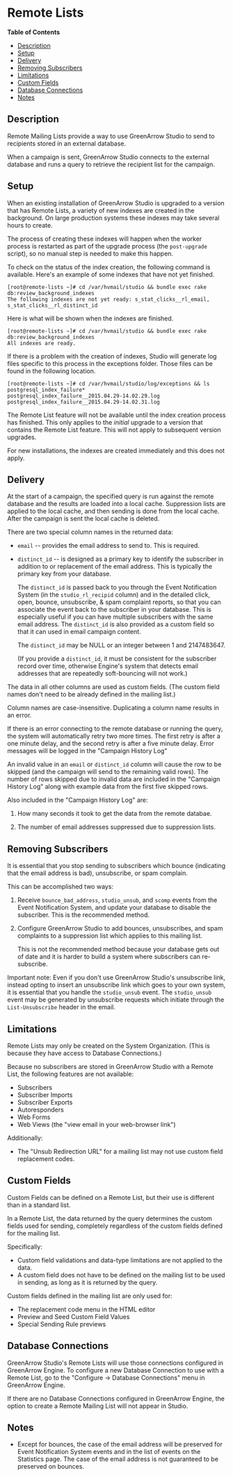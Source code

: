# Remote Lists

<!-- START doctoc generated TOC please keep comment here to allow auto update -->
<!-- DON'T EDIT THIS SECTION, INSTEAD RE-RUN doctoc TO UPDATE -->
**Table of Contents**

- [Description](#description)
- [Setup](#setup)
- [Delivery](#delivery)
- [Removing Subscribers](#removing-subscribers)
- [Limitations](#limitations)
- [Custom Fields](#custom-fields)
- [Database Connections](#database-connections)
- [Notes](#notes)

<!-- END doctoc generated TOC please keep comment here to allow auto update -->

## Description

Remote Mailing Lists provide a way to use GreenArrow Studio to send
to recipients stored in an external database.

When a campaign is sent, GreenArrow Studio connects to the external
database and runs a query to retrieve the recipient list for the
campaign.

## Setup

When an existing installation of GreenArrow Studio is upgraded to a version
that has Remote Lists, a variety of new indexes are created in the background.
On large production systems these indexes may take several hours to create.

The process of creating these indexes will happen when the worker process is
restarted as part of the upgrade process (the `post-upgrade` script), so no
manual step is needed to make this happen.

To check on the status of the index creation, the following command is
available. Here's an example of some indexes that have not yet finished.

```
[root@remote-lists ~]# cd /var/hvmail/studio && bundle exec rake db:review_background_indexes
The following indexes are not yet ready: s_stat_clicks__rl_email, s_stat_clicks__rl_distinct_id
```

Here is what will be shown when the indexes are finished.

```
[root@remote-lists ~]# cd /var/hvmail/studio && bundle exec rake db:review_background_indexes
All indexes are ready.
```

If there is a problem with the creation of indexes, Studio will generate log
files specific to this process in the exceptions folder. Those files can be
found in the following location.

```
[root@remote-lists ~]# cd /var/hvmail/studio/log/exceptions && ls postgresql_index_failure*
postgresql_index_failure__2015.04.29-14.02.29.log  postgresql_index_failure__2015.04.29-14.02.31.log
```

The Remote List feature will not be available until the index creation process
has finished. This only applies to the *initial* upgrade to a version that
contains the Remote List feature. This will not apply to subsequent version upgrades.

For new installations, the indexes are created immediately and this does not apply.

## Delivery

At the start of a campaign, the specified query is run against the
remote database and the results are loaded into a local cache.
Suppression lists are applied to the local cache, and then sending
is done from the local cache. After the campaign is sent the local
cache is deleted.

There are two special column names in the returned data:

* `email` -- provides the email address to send to. This is required.

* `distinct_id` -- is designed as a primary key to identify the
  subscriber in addition to or replacement of the email address.
  This is typically the primary key from your database.

  The `distinct_id` is passed back to you through the Event
  Notification System (in the `studio_rl_recipid` column) and in
  the detailed click, open, bounce, unsubscribe, & spam complaint
  reports, so that you can associate the event back to the subscriber
  in your database. This is especially useful if you can have
  multiple subscribers with the same email address. The `distinct_id`
  is also provided as a custom field so that it can used in email
  campaign content.

  The `distinct_id` may be NULL or an integer between 1 and 2147483647.

  (If you provide a `distinct_id`, it must be consistent for the
  subscriber record over time, otherwise Engine's system that detects
  email addresses that are repeatedly soft-bouncing will not
  work.)

The data in all other columns are used as custom fields. (The custom
field names don't need to be already defined in the mailing list.)

Column names are case-insensitive. Duplicating a column name results
in an error.

If there is an error connecting to the remote database or running
the query, the system will automatically retry two more times. The
first retry is after a one minute delay, and the second retry is
after a five minute delay. Error messages will be logged in the
"Campaign History Log"

An invalid value in an `email` or `distinct_id` column will cause
the row to be skipped (and the campaign will send to the remaining
valid rows). The number of rows skipped due to invalid data are
included in the "Campaign History Log" along with example data from
the first five skipped rows.

Also included in the "Campaign History Log" are:

1. How many seconds it took to get the data from the remote databae.

2. The number of email addresses suppressed due to suppression lists.

## Removing Subscribers

It is essential that you stop sending to subscribers which bounce
(indicating that the email address is bad), unsubscribe, or spam
complain.

This can be accomplished two ways:

1. Receive `bounce_bad_address`, `studio_unsub`, and `scomp` events
   from the Event Notification System, and update your database to
   disable the subscriber. This is the recommended method.

2. Configure GreenArrow Studio to add bounces, unsubscribes, and
   spam complaints to a suppression list which applies to this
   mailing list.

   This is not the recommended method because your database gets
   out of date and it is harder to build a system where subscribers
   can re-subscribe.

Important note: Even if you don't use GreenArrow Studio's unsubscribe
link, instead opting to insert an unsubscribe link which goes to
your own system, it is essential that you handle the `studio_unsub`
event. The `studio_unsub` event may be generated by unsubscribe
requests which initiate through the `List-Unsubscribe` header in
the email.

## Limitations

Remote Lists may only be created on the System Organization. (This
is because they have access to Database Connections.)

Because no subscribers are stored in GreenArrow Studio with a Remote
List, the following features are not available:

* Subscribers
* Subscriber Imports
* Subscriber Exports
* Autoresponders
* Web Forms
* Web Views (the "view email in your web-browser link")

Additionally:

* The "Unsub Redirection URL" for a mailing list may not
  use custom field replacement codes.

## Custom Fields

Custom Fields can be defined on a Remote List, but their use is
different than in a standard list.

In a Remote List, the data returned by the query determines the
custom fields used for sending, completely regardless of the custom
fields defined for the mailing list.

Specifically:

* Custom field validations and data-type limitations are not applied
  to the data.
* A custom field does not have to be defined on the mailing list
  to be used in sending, as long as it is returned by the query.

Custom fields defined in the mailing list are only used for:

* The replacement code menu in the HTML editor
* Preview and Seed Custom Field Values
* Special Sending Rule previews

## Database Connections

GreenArrow Studio's Remote Lists will use those connections configured in
GreenArrow Engine. To configure a new Database Connection to use with a Remote
List, go to the "Configure -> Database Connections" menu in GreenArrow Engine.

If there are no Database Connections configured in GreenArrow Engine, the
option to create a Remote Mailing List will not appear in Studio.

## Notes

* Except for bounces, the case of the email address will be preserved
  for Event Notification System events and in the list of events
  on the Statistics page. The case of the email address is not
  guaranteed to be preserved on bounces.
